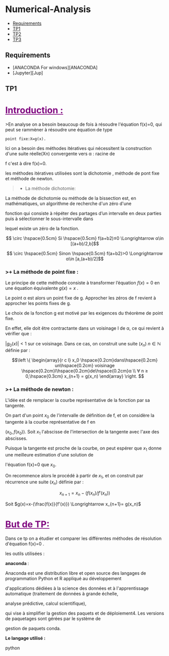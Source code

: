 # Numerical-Analysis
<!-- START doctoc generated TOC please keep comment here to allow auto update -->
<!-- DON'T EDIT THIS SECTION, INSTEAD RE-RUN doctoc TO UPDATE -->


- [Requirements](#requirements)
- [TP1](#tp1)
- [TP2](#TP2)
- [TP3](#TP3)

<!-- END doctoc generated TOC please keep comment here to allow auto update -->
## Requirements

* [ANACONDA For windows][ANACONDA] 
* [Jupyter][Jup]

## TP1
<h1 style="color:#800080;text-decoration:underline "> Introduction :</h1>
<p> 
    >En analyse on a besoin beaucoup de fois à résoudre l'équation f(x)=0, qui peut se rammèner à résoudre une équation de type
    
    point fixe:X=g(x). 
    
 Ici on a besoin des méthodes itératives qui nécessitent la construction d'une suite réelle(Xn) convergente vers  α : racine de 
 
 f c'est à dire f(x)=0.
 
  les méthodes itératives utilisées sont  la dichotomie , méthode de pont fixe et méthode de newton.  </p>
  
   >+ La méthode dichotomie: 
  
  La méthode de dichotomie ou méthode de la bissection est, en mathématiques, un algorithme de recherche d'un zéro d'une 
  
  fonction qui consiste à répéter des partages d’un intervalle en deux parties puis à sélectionner le sous-intervalle dans 
  
  lequel existe un zéro de la fonction.
   
   $$ \circ \hspace{0.5cm} Si \hspace{0.5cm} f(a+b2)≤0 \Longrightarrow	α\in [(a+b)/2,b]$$

$$ \circ \hspace{0.5cm} Sinon \hspace{0.5cm} f(a+b2)>0 \Longrightarrow	α\in [a,(a+b)/2]$$

### >+ La méthode de point fixe :

Le principe de cette méthode consiste à transformer l’équation $f(x) = 0$ en une équation équivalente $g(x) = x$ .

Le point α est alors un point fixe de g. Approcher les zéros de f revient à approcher les points fixes de g. 

Le choix de la fonction g est motivé par les exigences du théorème de point fixe.

En effet, elle doit être contractante dans un voisinage I de α, ce qui revient à vérifier que :

$|g_0(x)| < 1$ sur ce voisinage. Dans ce cas, on construit une suite $(x_n)$ $n \in \mathbb{N}$ définie par :

   $$\left \{
   \begin{array}{r c l}
      x_0 \hspace{0.2cm}dans\hspace{0.2cm} un\hspace{0.2cm} voisinage \hspace{0.2cm}I\hspace{0.2cm}de\hspace{0.2cm}α \\
      ∀ n ≥ 0,\hspace{0.3cm} x_{n+1} = g(x_n) 
   \end{array}
   \right. $$
   
  ### >+ La méthode de newton :
   
L'idée est de remplacer la courbe représentative de la fonction par sa tangente.

On part d'un point $x_0$ de l'intervalle de définition de f, et on considère la tangente à la courbe représentative de f en

$(x_0,f(x_0))$. Soit $x_1$ l'abscisse de l'intersection de la tangente avec l'axe des abscisses. 

Puisque la tangente est proche de la courbe, on peut espérer que $x_1$ donne une meilleure estimation d'une solution de 

l'équation f(x)=0 que $x_0$.

On recommence alors le procédé à partir de $x_1$, et on construit par récurrence une suite $(x_n)$ définie par :

$$x_{n+1}=x_n-(f(x_n)/f'(x_n))$$

Soit $g(x)=x-(\frac{f(x)}{f'(x)}) \Longrightarrow x_{n+1}= g(x_n)$
  
<h1 style="color:#800080;text-decoration:underline "> But de TP:</h1>

Dans ce tp on a étudier et comparer les différentes méthodes de résolution d'équation f(x)=0 .
  
  les outils utilisées : 
  
  <strong> anaconda </strong>:
  
  Anaconda est une distribution libre et open source des langages de programmation Python et R appliqué au développement 
  
  d'applications dédiées à la science des données et à l'apprentissage automatique (traitement de données à grande échelle, 
  
  analyse prédictive, calcul scientifique),
  
  qui vise à simplifier la gestion des paquets et de déploiement4. Les versions de paquetages sont gérées par le système de 
  
  gestion de paquets conda. 
  
  <strong> Le langage utilisé : </strong>
 
 python 
